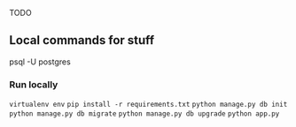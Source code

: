 TODO

## Local commands for stuff
psql -U postgres


### Run locally
`virtualenv env`
`pip install -r requirements.txt`
`python manage.py db init`
`python manage.py db migrate`
`python manage.py db upgrade`
`python app.py`